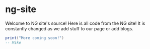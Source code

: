 # ng-site

Welcome to NG site's source!
Here is all code from the NG site! It is constantly changed as we add stuff to our page or add blogs.

```lua
print("More coming soon!")
-- Mike
```
